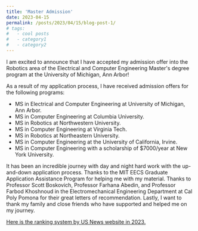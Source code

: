 ```yaml
---
title: 'Master Admission'
date: 2023-04-15
permalink: /posts/2023/04/15/blog-post-1/
# tags:
#   - cool posts
#   - category1
#   - category2
---
```


I am excited to announce that I have accepted my admission offer into the Robotics area of the Electrical and Computer Engineering Master's degree program at the University of Michigan, Ann Arbor!

As a result of my application process, I have received admission offers for the following programs: 
- MS in Electrical and Computer Engineering at University of Michigan, Ann Arbor.
- MS in Computer Engineering at Columbia University.
- MS in Robotics at Northwestern University. 
- MS in Computer Engineering at Virginia Tech. 
- MS in Robotics at Northeastern University.
- MS in Computer Engineering at the University of California, Irvine. 
- MS in Computer Engineering with a scholarship of $7000/year at New York University.

It has been an incredible journey with day and night hard work with the up-and-down application process. Thanks to the MIT EECS Graduate Application Assistance Program for helping me with my material. Thanks to Professor Scott Boskovich, Professor Farhana Abedin, and Professor Farbod Khoshnoud in the Electromechanical Engineering Department at Cal Poly Pomona for their great letters of recommendation. Lastly, I want to thank my family and close friends who have supported and helped me on my journey. 

[Here is the ranking system by US News website in 2023.](https://www.usnews.com/best-graduate-schools/top-engineering-schools/eng-rankings)